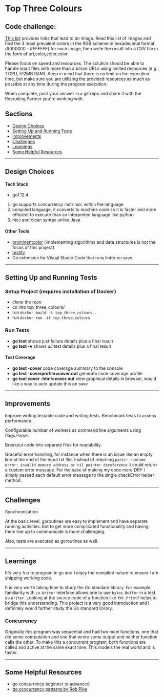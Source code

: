 # Top Three Colours
## Code challenge: 
[This list](https://github.com/ashleyelder/top_three_colours/blob/master/input.txt) provides links that lead to an image. Read this list of images and find the 3 most prevalent colors in the RGB scheme in hexadecimal format (#000000 - #FFFFFF) for each image, then write the result into a CSV file in the form of url,color,color,color.

Please focus on speed and resources. The solution should be able to handle input files with more than a billion URLs using limited resources (e.g., 1 CPU, 512MB RAM). Keep in mind that there is no limit on the execution time, but make sure you are utilizing the provided resources as much as possible at any time during the program execution.

When complete, post your answer in a git repo and share it with the Recruiting Partner you're working with.

## Sections
- [Design Choices](#design-choices)
- [Setting Up and Running Tests](#setting-up-and-running-tests)
- [Improvements](#improvements)
- [Challenges](#challenges)
- [Learnings](#learnings)
- [Some Helpful Resources](#some-helpful-resources)

---

## Design Choices

#### Tech Stack

- go1.12.4:
1. go supports concurrency instrinsic within the language
2. compiled language, it converts to machine code so it is faster and more efficient to execute than an interpreted language like python
3. nice and clean syntax unlike Java

#### Other Tools

- [prominentcolor](https://github.com/EdlinOrg/prominentcolor) (implementing algorithms and data structures is not the focus of this project)
- [testify](https://github.com/stretchr/testify)
- Go extension for Visual Studio Code that runs linter on save

---

## Setting Up and Running Tests

### Setup Project (requires installation of Docker)

- clone the repo
- cd into top_three_colours/
- run `docker build -t top_three_colours .`
- run `docker run -it top_three_colours`

### Run Tests

- **go test** shows just failure details plus a final result
- **go test -v** shows *all* test details plus a final result

#### Test Coverage

- **go test -cover** code coverage summary to the console
- **go test -coverprofile=cover.out** generate code coverage profile
- **go tool cover -html=cover.out** view graphical details in browser, would like a way to auto update this on save

---

## Improvements

Improve writing testable code and writing tests. Benchmark tests to assess performance.

Configurable number of workers as command line arguments using flags.Parse.

Breakout code into separate files for readability.

Graceful error handling, for instance when there is an issue like an empty line at the end of the input.txt file. Instead of returning `panic: runtime error: invalid memory address or nil pointer dereference` it could return a custom error message. For the sake of making my code more DRY I simply passed each default error message to the single checkError helper method. 

---

## Challenges

Synchronization

At the basic level, goroutines are easy to implement and have separate running activities. But to get more complicated functionality and having them line up to communicate is more challenging.

Also, tests are executed as goroutines as well.

---

## Learnings

It's very fun to program in go and I enjoy the compiled nature to ensure I am shipping working code.

It is very worth taking time to study the Go standard library. For example, familiarity with `io.Writer` interface allows one to use `bytes.Buffer` in a test as `Writer`. Looking at the source code of a function like `fmt.Printf` helps to bridge this understanding. This project is a very good introduction and I definitely would further study the Go standard library.

### Concurrency

Originally this program was sequential and had two main functions, one that did some computation and one that wrote some output and neither function calls the other. To make this a concurrent program, both functions are called and active at the same exact time. This models the real world and is faster.

---

## Some Helpful Resources

- [go concurrency beginner to advanced](https://github.com/golang/go/wiki/LearnConcurrency)
- [go concurrency patterns by Rob Pike](https://www.youtube.com/watch?v=f6kdp27TYZs&feature=youtu.be&t=617)
